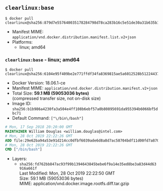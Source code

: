 ## `clearlinux:base`

```console
$ docker pull clearlinux@sha256:879d7e557640035178284798d78ca283b16c5e51de30a31b635b13626087f80f
```

-	Manifest MIME: `application/vnd.docker.distribution.manifest.list.v2+json`
-	Platforms:
	-	linux; amd64

### `clearlinux:base` - linux; amd64

```console
$ docker pull clearlinux@sha256:6104e95f409be2e771ffdf34fa8369815ae5a6012528b51224437dece53384e8
```

-	Docker Version: 18.06.1-ce
-	Manifest MIME: `application/vnd.docker.distribution.manifest.v2+json`
-	Total Size: **59.1 MB (59053036 bytes)**  
	(compressed transfer size, not on-disk size)
-	Image ID: `sha256:b1b986a4230fa3a504e4ff108b6ebf57a0b80895691da955394b6066bf5dbc71`
-	Default Command: `["\/bin\/bash"]`

```dockerfile
# Mon, 17 Sep 2018 20:20:00 GMT
MAINTAINER William Douglas <william.douglas@intel.com>
# Mon, 28 Oct 2019 22:22:26 GMT
ADD file:29e62ba94a53e91d214cc0dfbf6039ade6d8a8d7ac58704bdf11d00fd7a8700c in / 
# Mon, 28 Oct 2019 22:22:26 GMT
CMD ["/bin/bash"]
```

-	Layers:
	-	`sha256:fd762bb847ac93f99b1394643845bebe6f9a14e35ed8be3a83d44d63916a661f`  
		Last Modified: Mon, 28 Oct 2019 22:22:50 GMT  
		Size: 59.1 MB (59053036 bytes)  
		MIME: application/vnd.docker.image.rootfs.diff.tar.gzip

